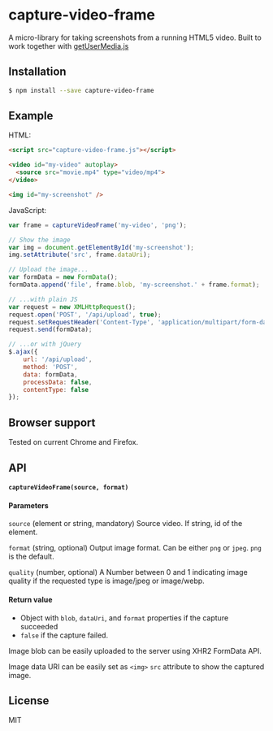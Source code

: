 # capture-video-frame

A micro-library for taking screenshots from a running HTML5 video. Built to work together with [getUserMedia.js](https://github.com/addyosmani/getUserMedia.js/)

## Installation

```bash
$ npm install --save capture-video-frame
```

## Example

HTML:

```html
<script src="capture-video-frame.js"></script>

<video id="my-video" autoplay>
  <source src="movie.mp4" type="video/mp4">
</video>

<img id="my-screenshot" />
```

JavaScript:

```js
var frame = captureVideoFrame('my-video', 'png');

// Show the image
var img = document.getElementById('my-screenshot');
img.setAttribute('src', frame.dataUri);

// Upload the image...
var formData = new FormData();
formData.append('file', frame.blob, 'my-screenshot.' + frame.format);

// ...with plain JS
var request = new XMLHttpRequest();
request.open('POST', '/api/upload', true);
request.setRequestHeader('Content-Type', 'application/multipart/form-data; charset=UTF-8');
request.send(formData);

// ...or with jQuery
$.ajax({
    url: '/api/upload',
    method: 'POST',
    data: formData,
    processData: false,
    contentType: false
});
```

## Browser support

Tested on current Chrome and Firefox.

## API

#### ```captureVideoFrame(source, format)```

#### Parameters

```source``` (element or string, mandatory) Source video. If string, id of the element.

```format``` (string, optional) Output image format. Can be either `png` or `jpeg`. `png` is the default.

```quality``` (number, optional) A Number between 0 and 1 indicating image quality if the requested type is image/jpeg or image/webp.

#### Return value

- Object with `blob`, `dataUri`, and `format` properties if the capture succeeded
- `false` if the capture failed.

Image blob can be easily uploaded to the server using XHR2 FormData API.

Image data URI can be easily set as `<img>` `src` attribute to show the captured image.

## License

  MIT
